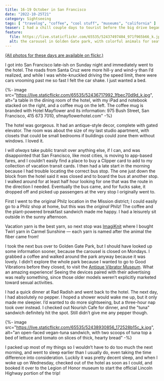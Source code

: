 ```yaml
---
title: 16-19 October in San Francisco
date: "2022-10-25T21"
category: Sightseeing
tags: [ "travelog", "coffee", "cool stuff", "museums", "california" ]
teaser: I had a chill couple days to tourist before the big drive began.
feature:
  file: https://live.staticflickr.com/65535/52437497404_971f965b66_k.jpg
  alt: the carousel in Golden Gate park, with colorful animals for seats, such as horses, zebras, chicken, and dragons
---
```


[(All photos for these days are available on flickr.)](https://www.flickr.com/photos/lincolnhighwayjournal/albums/72177720302994579)

I got into San Francisco late-ish on Sunday night and immediately went to the hotel. The roads from Santa Cruz were more hill-y and wind-y than I’d realized, and while I was white-knuckled driving the speed limit, there were cars vrooming past me so fast I felt the car shake. I just wanted a bed.

{%- image src="https://live.staticflickr.com/65535/52436717992_1fbec70d9d_k.jpg", alt="a table in the dining room of the hotel, with my iPad and notebook stacked on the right, and a coffee mug on the left. The coffee mug is branded with Hotel Mayflower and its information: 975 Bush Street, San Francisco, 415 673 7010, sfmayflowerhotel.com" -%}

The hotel was gorgeous. It had an antique-style decor, complete with gated elevator. The room was about the size of my last studio apartment, with closets that could be small bedrooms if buildings could zone them without windows. I loved it.

I will _always_ take public transit over anything else, if I can, and was disappointed that San Francisco, like most cities, is moving to app-based fares, and I couldn’t easily find a place to buy a Clipper card to add to my collection of vacation transit cards. I then had a late start in the morning because I had trouble locating the correct bus stop. The one just down the block from the hotel said it was closed and to board the bus at another stop. I walked around for at least half hour looking for one that was the route in the direction I needed. Eventually the bus came, and for fucks sake, it dropped off and picked up passengers at the very stop I originally went to.

First I went to the original Philz location in the Mission district; I could easily go to a Philz shop at home, but this was the _original_ Philz! The coffee and the plant-powered breakfast sandwich made me happy. I had a leisurely sit outside in the sunny afternoon.

Vacation yarn is the best yarn, so next stop was [ImagiKnit](https://imagiknit.com/) where I bought Twirl yarn in Carmel Sunshine &#8212; each yarn is named after the animal the fiber came from!

I took the next bus over to Golden Gate Park, but I should have looked up some information sooner, because the carousel is closed on Mondays. I grabbed a coffee and walked around the park anyway because it was lovely. I didn’t explore the whole park because I wanted to go to Good Vibrations before they closed, to visit the [Antique Vibrator Museum](http://antiquevibratormuseum.com/). What an amazing experience! Seeing the devices paired with their advertising was really something, since those older models weren’t explicitly marketed toward sexual activities.

I had a quick dinner at Rad Radish and went back to the hotel. The next day, I had absolutely _no_ pepper. I hoped a shower would wake me up, but it only made me sleepier. I’d wanted to do more sightseeing, but a three-hour nap took over instead. I checked out Nourish Cafe for dinner, and the "tuna" sandwich definitely hit the spot. Still didn’t give me any pepper though.

{%- image src="https://live.staticflickr.com/65535/52438930856_172528b15c_k.jpg", alt="an open-faced vegan-tuna sandwich, with two scoops of tuna top a bed of lettuce and tomato on slices of thick, hearty bread" -%}

I packed up most of my things so I wouldn’t have to do too much the next morning, and went to sleep earlier than I usually do, even taking the time difference into consideration. Luckily it was pretty decent sleep, and when I woke up on Wednesday, checked out of the hotel as soon as I could, and booked it over to the Legion of Honor museum to start the official Lincoln Highway portion of the trip!
